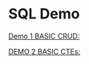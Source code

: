 # SQL Demo

[Demo 1 BASIC CRUD:](https://www.db-fiddle.com/f/4JNimRJfwCmGFjV8XB4iKD/5)

[DEMO 2 BASIC CTEs:](https://www.db-fiddle.com/f/4JNimRJfwCmGFjV8XB4iKD/5)
